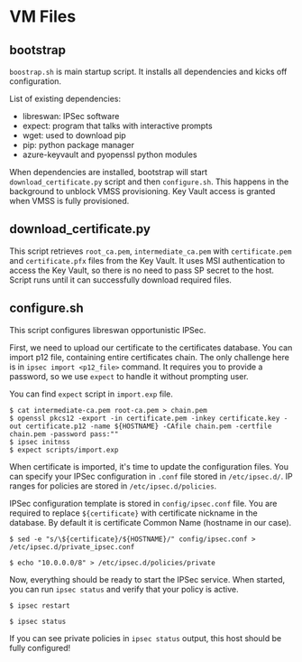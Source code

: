 # VM Files

## bootstrap

`boostrap.sh` is main startup script. It installs all dependencies and kicks off configuration.

List of existing dependencies:

- libreswan: IPSec software
- expect: program that talks with interactive prompts
- wget: used to download pip
- pip: python package manager
- azure-keyvault and pyopenssl python modules

When dependencies are installed, bootstrap will start `download_certificate.py` script and then `configure.sh`.
This happens in the background to unblock VMSS provisioning. Key Vault access is granted when VMSS is fully provisioned.

## download_certificate.py

This script retrieves `root_ca.pem`, `intermediate_ca.pem` with `certificate.pem` and `certificate.pfx` files from the Key Vault.
It uses MSI authentication to access the Key Vault, so there is no need to pass SP secret to the host.
Script runs until it can successfully download required files.

## configure.sh

This script configures libreswan opportunistic IPSec.

First, we need to upload our certificate to the certificates database. You can import p12 file, containing entire certificates chain.
The only challenge here is in `ipsec import <p12_file>` command. It requires you to provide a password, so we use `expect` to handle it without prompting user.

You can find `expect` script in `import.exp` file.

``` console
$ cat intermediate-ca.pem root-ca.pem > chain.pem
$ openssl pkcs12 -export -in certificate.pem -inkey certificate.key -out certificate.p12 -name ${HOSTNAME} -CAfile chain.pem -certfile chain.pem -password pass:""
$ ipsec initnss
$ expect scripts/import.exp
```

When certificate is imported, it's time to update the configuration files.
You can specify your IPSec configuration in `.conf` file stored in `/etc/ipsec.d/`. IP ranges for policies are stored in `/etc/ipsec.d/policies`.

IPSec configuration template is stored in `config/ipsec.conf` file. You are required to replace `${certificate}` with certificate nickname in the database.
By default it is certificate Common Name (hostname in our case).

``` console
$ sed -e "s/\${certificate}/${HOSTNAME}/" config/ipsec.conf > /etc/ipsec.d/private_ipsec.conf

$ echo "10.0.0.0/8" > /etc/ipsec.d/policies/private

```

Now, everything should be ready to start the IPSec service. When started, you can run `ipsec status` and verify that your policy is active.

``` console
$ ipsec restart

$ ipsec status
```

If you can see private policies in `ipsec status` output, this host should be fully configured!
